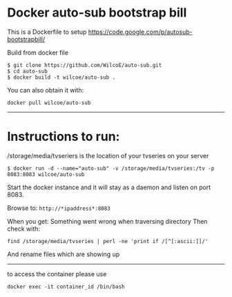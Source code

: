 # Docker auto-sub bootstrap bill

This is a Dockerfile to setup https://code.google.com/p/autosub-bootstrapbill/


Build from docker file
```
$ git clone https://github.com/WilcoE/auto-sub.git
$ cd auto-sub
$ docker build -t wilcoe/auto-sub .
```


You can also obtain it with:
```
docker pull wilcoe/auto-sub
```


---
# Instructions to run:

/storage/media/tvseriers is the location of your tvseries on your server

```
$ docker run -d --name="auto-sub" -v /storage/media/tvseries:/tv -p 8083:8083 wilcoe/auto-sub
```

Start the docker instance and it will stay as a daemon and listen on port 8083.

Browse to: ```http://*ipaddress*:8083```

When you get: Something went wrong when traversing directory
Then check with:

```
find /storage/media/tvseries | perl -ne 'print if /[^[:ascii:]]/'
```
And rename files which are showing up


---
to access the container please use
```
docker exec -it container_id /bin/bash
```
